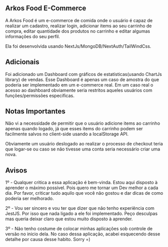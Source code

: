 ## Arkos Food E-Commerce
A Arkos Food é um e-commerce de comida onde o usuário é capaz
de realizar um cadastro, realizar login, adicionar items ao seu carrinho de compra,
editar quantidade dos produtos no carrinho e editar algumas informações do seu perfil.

Ela foi desenvolvida usando NextJs/MongoDB/NextAuth/TailWindCss.

## Adicionais

Foi adicionado um Dashboard com gráficos de estatísticas(usando ChartJs library) de vendas.
Esse Dashboard é apenas um caso de amostra do que poderia ser 
implementado em um e-commerce real. Em um caso real o acesso ao dashboard obviamente
seria restritos aqueles usuários com funções/permissões especificas.

## Notas Importantes

Não vi a necessidade de permitir que o usuário adicione items ao
carrinho apenas quando logado, já que esses items do carrinho
podem ser facilmente salvos no client-side usando a localStorage API.

Obviamente um usuário deslogado ao realizar o processo de checkout
teria que logar-se ou caso se não tivesse uma conta seria necessário
criar uma nova.

## Avisos

1º - Qualquer critica a essa aplicação é bem-vinda. Estou aqui disposto à aprender
o máximo possível. Pois quero me tornar um Dev melhor a cada dia.
Por favor, criticar tudo aquilo que você não gostou e dar
dicas de como poderia ser melhorado.

2º - Vou ser sincero e vou ter que dizer que não tenho
experiência com JestJS. Por isso que nada ligado a ele foi implementado.
Peço desculpas mas queria deixar claro que estou muito disposto à aprender.

3º - Não tenho costume de colocar minhas aplicações sob controle de versão
no inicio dela. No caso dessa aplicação, acabei esquecendo desse detalhe por
causa desse habito. Sorry =)

